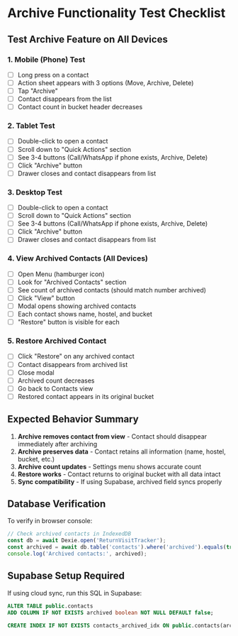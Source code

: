# Archive Functionality Test Checklist

## Test Archive Feature on All Devices

### 1. Mobile (Phone) Test
- [ ] Long press on a contact
- [ ] Action sheet appears with 3 options (Move, Archive, Delete)
- [ ] Tap "Archive" 
- [ ] Contact disappears from the list
- [ ] Contact count in bucket header decreases

### 2. Tablet Test  
- [ ] Double-click to open a contact
- [ ] Scroll down to "Quick Actions" section
- [ ] See 3-4 buttons (Call/WhatsApp if phone exists, Archive, Delete)
- [ ] Click "Archive" button
- [ ] Drawer closes and contact disappears from list

### 3. Desktop Test
- [ ] Double-click to open a contact
- [ ] Scroll down to "Quick Actions" section  
- [ ] See 3-4 buttons (Call/WhatsApp if phone exists, Archive, Delete)
- [ ] Click "Archive" button
- [ ] Drawer closes and contact disappears from list

### 4. View Archived Contacts (All Devices)
- [ ] Open Menu (hamburger icon)
- [ ] Look for "Archived Contacts" section
- [ ] See count of archived contacts (should match number archived)
- [ ] Click "View" button
- [ ] Modal opens showing archived contacts
- [ ] Each contact shows name, hostel, and bucket
- [ ] "Restore" button is visible for each

### 5. Restore Archived Contact
- [ ] Click "Restore" on any archived contact
- [ ] Contact disappears from archived list
- [ ] Close modal
- [ ] Archived count decreases
- [ ] Go back to Contacts view
- [ ] Restored contact appears in its original bucket

## Expected Behavior Summary

1. **Archive removes contact from view** - Contact should disappear immediately after archiving
2. **Archive preserves data** - Contact retains all information (name, hostel, bucket, etc.)
3. **Archive count updates** - Settings menu shows accurate count
4. **Restore works** - Contact returns to original bucket with all data intact
5. **Sync compatibility** - If using Supabase, archived field syncs properly

## Database Verification

To verify in browser console:
```javascript
// Check archived contacts in IndexedDB
const db = await Dexie.open('ReturnVisitTracker');
const archived = await db.table('contacts').where('archived').equals(true).toArray();
console.log('Archived contacts:', archived);
```

## Supabase Setup Required

If using cloud sync, run this SQL in Supabase:
```sql
ALTER TABLE public.contacts 
ADD COLUMN IF NOT EXISTS archived boolean NOT NULL DEFAULT false;

CREATE INDEX IF NOT EXISTS contacts_archived_idx ON public.contacts(archived);
```
